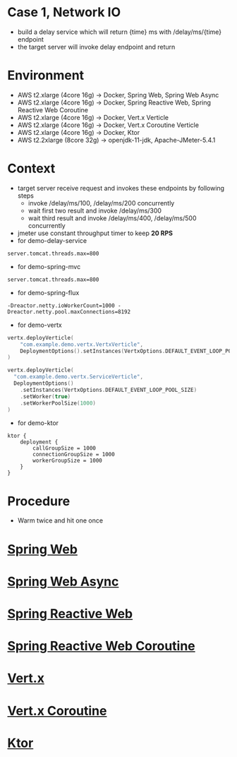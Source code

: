 # Case 1, Network IO
* build a delay service which will return {time} ms with /delay/ms/{time} endpoint
* the target server will invoke delay endpoint and return

# Environment
* AWS t2.xlarge (4core 16g) -> Docker, Spring Web, Spring Web Async
* AWS t2.xlarge (4core 16g) -> Docker, Spring Reactive Web, Spring Reactive Web Coroutine
* AWS t2.xlarge (4core 16g) -> Docker, Vert.x Verticle
* AWS t2.xlarge (4core 16g) -> Docker, Vert.x Coroutine Verticle
* AWS t2.xlarge (4core 16g) -> Docker, Ktor
* AWS t2.2xlarge (8core 32g) -> openjdk-11-jdk, Apache-JMeter-5.4.1

# Context
* target server receive request and invokes these endpoints by following steps
  * invoke /delay/ms/100, /delay/ms/200 concurrently
  * wait first two result and invoke /delay/ms/300
  * wait third result and invoke /delay/ms/400, /delay/ms/500 concurrently
* jmeter use constant throughput timer to keep **20 RPS**
* for demo-delay-service
```
server.tomcat.threads.max=800
``` 
* for demo-spring-mvc
```
server.tomcat.threads.max=800
``` 
* for demo-spring-flux
```shell
-Dreactor.netty.ioWorkerCount=1000 -Dreactor.netty.pool.maxConnections=8192
```
* for demo-vertx
```kotlin
vertx.deployVerticle(
    "com.example.demo.vertx.VertxVerticle",
    DeploymentOptions().setInstances(VertxOptions.DEFAULT_EVENT_LOOP_POOL_SIZE)
)

vertx.deployVerticle(
  "com.example.demo.vertx.ServiceVerticle", 
  DeploymentOptions()
    .setInstances(VertxOptions.DEFAULT_EVENT_LOOP_POOL_SIZE)
    .setWorker(true)
    .setWorkerPoolSize(1000)
)
```
* for demo-ktor
```
ktor {
    deployment {
        callGroupSize = 1000
        connectionGroupSize = 1000
        workerGroupSize = 1000
    }
}
```

# Procedure
* Warm twice and hit one once

# [Spring Web](https://b2etw.github.io/reactive-coroutine-performance-test/network/case2/network_spring_mvc_case_2/index.html)

# [Spring Web Async](https://b2etw.github.io/reactive-coroutine-performance-test/network/case2/network_spring_flux_case_2/index.html)

# [Spring Reactive Web](https://b2etw.github.io/reactive-coroutine-performance-test/network/case2/network_spring_mvc_case_2/index.html)

# [Spring Reactive Web Coroutine](https://b2etw.github.io/reactive-coroutine-performance-test/network/case2/network_spring_flux_case_2/index.html)

# [Vert.x](https://b2etw.github.io/reactive-coroutine-performance-test/network/case2/network_vertx_vertx_case_2/index.html)

# [Vert.x Coroutine](https://b2etw.github.io/reactive-coroutine-performance-test/network/case2/network_vertx_vertx_case_2/index.html)

# [Ktor](https://b2etw.github.io/reactive-coroutine-performance-test/network/case2/network_ktor_ktor_case_2/index.html)